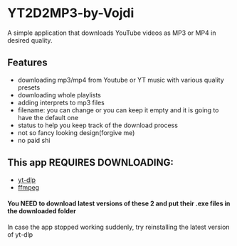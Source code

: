 # YT2D2MP3-by-Vojdi

A simple application that downloads YouTube videos as MP3 or MP4 in desired quality.

## Features
- downloading mp3/mp4 from Youtube or YT music with various quality presets
- downloading whole playlists
- adding interprets to mp3 files
- filename: you can change or you can keep it empty and it is going to have the default one
- status to help you keep track of the download process
- not so fancy looking design(forgive me)
- no paid shi
  



## This app REQUIRES DOWNLOADING:

- [yt-dlp](https://github.com/yt-dlp/yt-dlp)
- [ffmpeg](https://www.gyan.dev/ffmpeg/builds)

#### You NEED to download latest versions of these 2 and put their .exe files in the downloaded folder
In case the app stopped working suddenly, try reinstalling the latest version of yt-dlp



